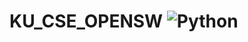 # KU_CSE_OPENSW ![Python](https://img.shields.io/badge/Python-3776AB?style=flat-square&logo=Python&logoColor=white)
